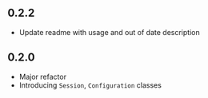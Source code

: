## 0.2.2

* Update readme with usage and out of date description

## 0.2.0

* Major refactor
* Introducing `Session`, `Configuration` classes
